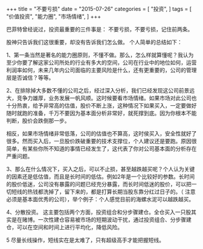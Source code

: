 +++
title = "不要亏损"
date = "2015-07-26"
categories = [
"投资",
]
tags = [
"价值投资",
"能力圈",
"市场情绪",
]
+++

巴菲特曾经说过，投资最重要的三件事是： 不要亏损，不要亏损，记住前两条。

股神只告诉我们这很重要，却没有告诉我们怎么做。 个人简单的总结如下：


1、第一条当然是著名的能力圈原则，不懂不做。那么，怎么样就算懂呢？我认为至少你要了解这家公司所处的行业有多大的空间，公司在行业中的地位如何，运营利润率如何，未来几年内公司面临的主要风险是什么，还有更重要的，公司的管理层是否诚信？等等。

2、在排除掉大多数不懂的公司之后，经过深入分析，我们已经发现这公司前景远大，竞争力雄厚，业务发展一帆风顺。这时候要看市场情绪。如果市场对此公司也十分热衷，给予非常高的估值，股价不断上涨，这种情况下如果买入，一定要做好随时就跑的准备，千万不要因为基本面分析非常好，就死撑到底。因为你根本不能判断，股价会跌倒那一步。

相反，如果市场情绪非常低落，公司的估值也不算高，这时侯买入，安全性就好了很多。然而买入后，一旦股价跌破重要的技术支撑位，个人建议还是要跑。原因很简单，有某些你所不知道的事情已经发生了，这代表了你对公司基本面的分析存在严重问题。

3、那么在什么情况下，买入之后，可以不止损，甚至越跌越买呢？个人认为关键的因素还是低估值，而且是长时间的低估。例如2年是一个比较好的参数。长时间的股价低迷，公司没有暴露的问题已经充分暴露，而长时间低迷的股价，可以把一切短线的热钱都洗掉了，留下来的，都是打算长期当股东靠分红过日子的。（ 注意必须是基本面优秀的公司），举个例子：个人感觉目前的海螺水泥可以越跌越买。

4、分散投资。 这主要包括两个方面，投资组合和分步骤建仓。全仓买入一只股其实是在赌博。一次性建仓容易被市场的短期波动干扰，通过投资组合、分步骤建仓，可以在空间和时间上进行平均化，降低风险。

5 尽量长线操作，短线实在是太难了，只有超级高手才能把握短线。

